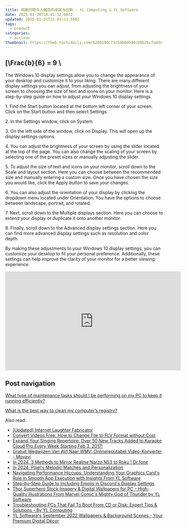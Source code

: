 ```yaml
---
title: 明朝时期令人瞩目的成就与创新 - YL Computing & YL Software
date: 2025-01-30T18:45:12.607Z
updated: 2025-01-31T22:01:11.590Z
tags:
  - product
categories:
  - pcclean
thumbnail: https://thmb.techidaily.com/6286590c73c59b8d594cb0b2bcfeddcf75c266e1c9f05737fe2466998b55fc4d.jpg
---
```


## \[\Frac{b}{6} = 9 \

The Windows 10 display settings allow you to change the appearance of your desktop and customize it to your liking. There are many different display settings you can adjust, from adjusting the brightness of your screen to choosing the size of text and icons on your monitor. Here is a step-by-step guide on how to adjust your Windows 10 display settings. 

1\. Find the Start button located at the bottom left corner of your screen. Click on the Start button and then select Settings.

2\. In the Settings window, click on System.

3\. On the left side of the window, click on Display. This will open up the display settings options. 

4\. You can adjust the brightness of your screen by using the slider located at the top of the page. You can also change the scaling of your screen by selecting one of the preset sizes or manually adjusting the slider.

5\. To adjust the size of text and icons on your monitor, scroll down to the Scale and layout section. Here you can choose between the recommended size and manually entering a custom size. Once you have chosen the size you would like, click the Apply button to save your changes.

6\. You can also adjust the orientation of your display by clicking the dropdown menu located under Orientation. You have the options to choose between landscape, portrait, and rotated.

7\. Next, scroll down to the Multiple displays section. Here you can choose to extend your display or duplicate it onto another monitor.

8\. Finally, scroll down to the Advanced display settings section. Here you can find more advanced display settings such as resolution and color depth. 

By making these adjustments to your Windows 10 display settings, you can customize your desktop to fit your personal preference. Additionally, these settings can help improve the clarity of your monitor for a better viewing experience.

<!-- affiliate ads begin -->
<iframe width="560" height="315" src="https://www.youtube.com/embed/rdNq2Sp031s?si=3FcJa3dQLraUDHKv" title="YouTube video player" frameborder="0" allow="accelerometer; autoplay; clipboard-write; encrypted-media; gyroscope; picture-in-picture; web-share" referrerpolicy="strict-origin-when-cross-origin" allowfullscreen></iframe>
<!-- affiliate ads end -->

## Post navigation

[What type of maintenance tasks should I be performing on my PC to keep it running efficiently?](https://tools.techidaily.com/pcclean/products/)

[What is the best way to clean my computer’s registry?](https://tools.techidaily.com/pcclean/products/)

<ins class="adsbygoogle"
     style="display:block"
     data-ad-format="autorelaxed"
     data-ad-client="ca-pub-7571918770474297"
     data-ad-slot="1223367746"></ins>

<ins class="adsbygoogle"
     style="display:block"
     data-ad-client="ca-pub-7571918770474297"
     data-ad-slot="8358498916"
     data-ad-format="auto"
     data-full-width-responsive="true"></ins>

<span class="atpl-alsoreadstyle">Also read:</span>
<div><ul>
<li><a href="https://some-approaches.techidaily.com/updated-internet-laughter-fabricator/"><u>[Updated] Internet Laughter Fabricator</u></a></li>
<li><a href="https://fox-search.techidaily.com/convert-videos-free-how-to-change-file-to-flv-format-without-cost/"><u>Convert Videos Free: How to Change File to FLV Format without Cost</u></a></li>
<li><a href="https://discover-able.techidaily.com/expand-your-singing-repertoire-over-50-new-tracks-added-to-karaoke-cloud-pro-every-week-starting-feb-3-2017/"><u>Expand Your Singing Repertoire: Over 50 New Tracks Added to Karaoke Cloud Pro Every Week Starting Feb 3, 2017!</u></a></li>
<li><a href="https://win-forum.techidaily.com/gratuit-wegwijzen-van-avi-naar-wmv-onlinereputabel-video-konverter-movavi/"><u>Gratuit Wegwijzen Van AVI Naar WMV: Onlinereputabel Video-Konverter - Movavi</u></a></li>
<li><a href="https://screen-mirror.techidaily.com/in-2024-3-methods-to-mirror-realme-narzo-n53-to-roku-drfone-by-drfone-android/"><u>In 2024, 3 Methods to Mirror Realme Narzo N53 to Roku | Dr.fone</u></a></li>
<li><a href="https://extra-support.techidaily.com/in-2024-pixels-melodic-matches-and-personalization/"><u>In 2024, Pixel's Melodic Matches and Personalization</u></a></li>
<li><a href="https://discover-able.techidaily.com/navigating-performance-hiccups-understanding-your-graphics-cards-role-in-smooth-app-execution-with-insights-from-yl-software/"><u>Navigating Performance Hiccups: Understanding Your Graphics Card's Role in Smooth App Execution with Insights From YL Software</u></a></li>
<li><a href="https://discord-videos.techidaily.com/step-by-step-guide-to-including-emojis-in-discords-display-settings/"><u>Step-by-Step Guide to Including Emojis in Discord's Display Settings</u></a></li>
<li><a href="https://win-cloud.techidaily.com/thor-superhero-stock-imagery-and-digital-wallpapers-for-pc-high-quality-illustrations-from-marvel-comics-mighty-god-of-thunder-by-yl-software/"><u>Thor Superhero Stock Imagery & Digital Wallpapers for PC - High-Quality Illustrations From Marvel Comic's Mighty God of Thunder by YL Software</u></a></li>
<li><a href="https://discover-able.techidaily.com/troubleshooting-pcs-that-fail-to-boot-from-cd-or-disk-expert-tips-and-solutions-by-yl-computing/"><u>Troubleshooting PCs That Fail To Boot From CD or Disk: Expert Tips & Solutions - By YL Computing</u></a></li>
<li><a href="https://discover-able.techidaily.com/yl-softwares-september-2022-wallpapers-and-background-scenes-your-premium-digital-decor/"><u>YL Software's September 2022 Wallpapers & Background Scenes - Your Premium Digital Décor</u></a></li>
</ul></div>

